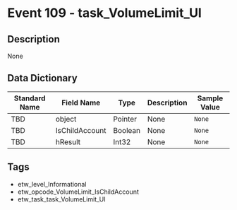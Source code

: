 # Event 109 - task_VolumeLimit_UI

## Description
None

## Data Dictionary
|Standard Name|Field Name|Type|Description|Sample Value|
|---|---|---|---|---|
|TBD|object|Pointer|None|`None`|
|TBD|IsChildAccount|Boolean|None|`None`|
|TBD|hResult|Int32|None|`None`|

## Tags
* etw_level_Informational
* etw_opcode_VolumeLimit_IsChildAccount
* etw_task_task_VolumeLimit_UI